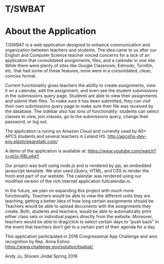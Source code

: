 # T/SWBAT 

# About the Application

T/SWBAT is a web application designed to enhance communication and organization between teachers and students. The idea came to us after our English and Computer Science teacher voiced concerns for a lack of an application that consolidated assignments, files, and a calendar in one site. While there were plenty of sites like Google Classroom, Edmodo, TurnItIn, etc. that had some of these features, none were in a consolidated, clean, concise format.

Current functionality gives teachers the ability to create assignments, view it on a calendar, edit the assignment, and even see the student submissions in the submissions query page. Students are able to view their assignments and submit their files. To make sure it has been submitted, they can visit their own submissions query page to make sure their file was received by the database. The sidebar also has tons of functionality: students can select classes to view, join classes, go to the submissions query, change their password, or log out.

The application is runing on Amazon Cloud and currently used by 60+ APCS students and several teachers in Leland HS.
http://apcslhs-dev-env.elasticbeanstalk.com/

A demo of the application is available at: https://www.youtube.com/watch?v=qUo-R8LoAdY

Our project was built using node.js and is rendered by pjs, an embedded javascript template. We also used jQuery, HTML, and CSS to render the front-end part of our website. The calendar was rendered using our modified version of the rich internet application fullcalendar.io.

In the future, we plan on expanding this project with much more functionality. Teachers would be able to view the different units they are teaching, getting a better idea of how long certain assignments should be. Teachers would be able to upload documents with the assignments they create. Both, students and teachers, would be able to automatically print either class sets or individual papers directly from the website. Moreover, teachers would be able to drag/click to select certain days to “push back” in the event that teachers don’t get to a certain part of their agenda for a day.

This application participated in 2016 Congressional App Challenge and won recognition by Rep. Anna Eshoo.
https://www.challenge.gov/solution/tswbat/

Andy Ju, Shivam Jindal
Spring 2016

